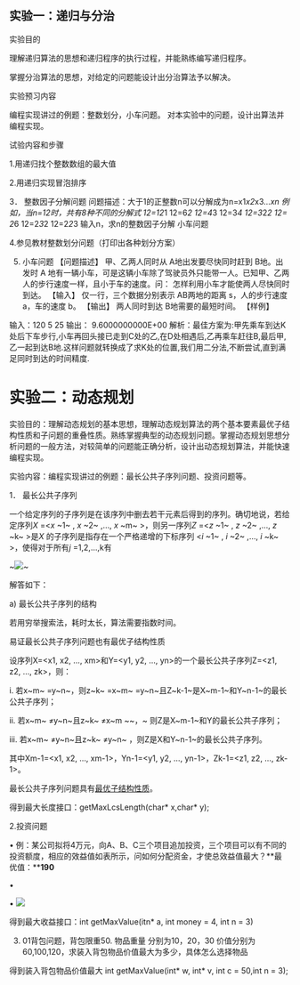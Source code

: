 ## 实验一：递归与分治

实验目的

理解递归算法的思想和递归程序的执行过程，并能熟练编写递归程序。

掌握分治算法的思想，对给定的问题能设计出分治算法予以解决。

实验预习内容

编程实现讲过的例题：整数划分，小车问题。
对本实验中的问题，设计出算法并编程实现。

试验内容和步骤

1.用递归找个整数数组的最大值

2.用递归实现冒泡排序

3． 整数因子分解问题
问题描述：大于1的正整数n可以分解成为n=x1*x2*x3…*xn
例如，当n=12时，共有8种不同的分解式
12=12*1
12=6*2
12=4*3
12=3*4   12=3*2*2
12= 2*6 12=2*3*2 12=2*2*3
输入n，求n的整数因子分解 小车问题

4.参见教材整数划分问题（打印出各种划分方案）

5. 小车问题
   【问题描述】
   甲、乙两人同时从 A地出发要尽快同时赶到 B地。出发时 A 地有一辆小车，可是这辆小车除了驾驶员外只能带一人。已知甲、乙两人的步行速度一样，且小于车的速度。问：
   怎样利用小车才能使两人尽快同时到达。
   【输入】
   仅一行，三个数据分别表示 AB两地的距离 s，人的步行速度 a，车的速度 b。
   【输出】
   两人同时到达 B地需要的最短时间。
   【样例】

输入：120 5 25         输出： 9.6000000000E+00
解析：最佳方案为:甲先乘车到达K处后下车步行,小车再回头接已走到C处的乙,在D处相遇后,乙再乘车赶往B,最后甲,乙一起到达B地.这样问题就转换成了求K处的位置,我们用二分法,不断尝试,直到满足同时到达的时间精度.

# 实验二：动态规划

实验目的：理解动态规划的基本思想，理解动态规划算法的两个基本要素最优子结构性质和子问题的重叠性质。熟练掌握典型的动态规划问题。掌握动态规划思想分析问题的一般方法，对较简单的问题能正确分析，设计出动态规划算法，并能快速编程实现。

实验内容：编程实现讲过的例题：最长公共子序列问题、投资问题等。

1．
最长公共子序列

一个给定序列的子序列是在该序列中删去若干元素后得到的序列。确切地说，若给定序列*X* =<*x* ~1~ , *x* ~2~ ,…, *x* ~m~ >，则另一序列*Z* =<*z* ~1~ , *z* ~2~ ,…,
*z* ~k~ >是*X* 的子序列是指存在一个严格递增的下标序列 <*i* ~1~ , *i* ~2~ ,…,
*i* ~k~ >，使得对于所有*j* =1,2,…,k有

~![](file:///C:/Users/King/AppData/Local/Temp/msohtmlclip1/01/clip_image001.gif)~

解答如下：

a) 最长公共子序列的结构

若用穷举搜索法，耗时太长，算法需要指数时间。

易证最长公共子序列问题也有最优子结构性质

设序列X=<x1, x2, …, xm>和Y=<y1, y2, …, yn>的一个最长公共子序列Z=<z1, z2, …, zk>，则：

i.
若x~m~ =y~n~，则z~k~ =x~m~ =y~n~且Z~k-1~是X~m-1~和Y~n-1~的最长公共子序列；

ii.
若x~m~ ≠y~n~且z~k~ ≠x~m
~~，~ 则Z是X~m-1~和Y的最长公共子序列；

iii.
若x~m~ ≠y~n~且z~k~ ≠y~n~
，则Z是X和Y~n-1~的最长公共子序列。

其中Xm-1=<x1, x2, …, xm-1>，Yn-1=<y1, y2, …, yn-1>，Zk-1=<z1, z2, …, zk-1>。

最长公共子序列问题具有[最优子结构性质](http://algorithm.diy.myrice.com/algorithm/technique/dynamic_programming/chapter3.htm#optimality)。

得到最大长度接口：getMaxLcsLength(char* x,char* y);

2.投资问题

•
例：某公司拟将4万元，向A、B、C三个项目追加投资，三个项目可以有不同的投资额度，相应的效益值如表所示，问如何分配资金，才使总效益值最大？**最优值：****190**

•

•
![](file:///C:/Users/King/AppData/Local/Temp/msohtmlclip1/01/clip_image003.jpg)

得到最大收益接口：int getMaxValue(itn* a, int
money = 4, int n = 3)

3. 01背包问题，背包限重50. 物品重量 分别为10，20，30
   价值分别为60,100,120，求装入背包物品价值最大为多少，具体怎么选择物品

得到装入背包物品价值最大 int getMaxValue(int* w,
int* v, int c = 50,int n = 3);
